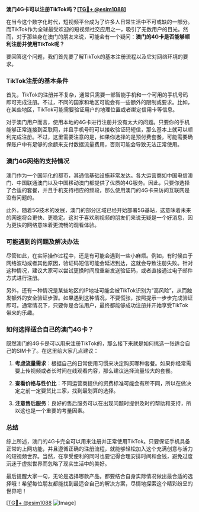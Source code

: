 **澳门4G卡可以注册TikTok吗？[[TG💪+ @esim1088](https://t.me/s/esim1088)]**

在当今这个数字化时代，短视频平台成为了许多人日常生活中不可或缺的一部分。而TikTok作为全球最受欢迎的短视频社交应用之一，吸引了无数用户的目光。然而，对于那些身在澳门的朋友来说，可能会有一个疑问：**澳门的4G卡是否能够顺利注册并使用TikTok呢？**

要回答这个问题，我们首先要了解TikTok的基本注册流程以及它对网络环境的要求。

### TikTok注册的基本条件

首先，TikTok的注册并不复杂，通常只需要一部智能手机和一个可用的手机号码即可完成注册。不过，不同的国家和地区可能会有一些额外的限制或要求。比如，在某些地区，TikTok可能需要验证用户的地理位置或者绑定信用卡等信息。

对于澳门用户而言，使用本地的4G卡进行注册并没有太大的问题。只要你的手机能够正常连接到互联网，并且手机号码可以接收验证码短信，那么基本上就可以顺利完成注册。不过，这里需要注意的是，如果你选择的是预付费套餐，可能需要确保账户中有足够的余额来支付数据流量费用，否则可能会导致无法正常使用。

### 澳门4G网络的支持情况

澳门作为一个国际化的都市，其通信基础设施非常发达。各大运营商如中国电信澳门、中国联通澳门以及中国移动澳门都提供了优质的4G服务。因此，只要你选择了合适的套餐，并且手机支持相应的频段，那么使用澳门的4G卡来访问互联网是没有问题的。

此外，随着5G技术的发展，澳门的部分区域已经开始部署5G基站，这意味着未来的网速将会更快、更稳定。这对于喜欢刷视频的朋友们来说无疑是一个好消息，因为更快的网络意味着更流畅的观看体验。

### 可能遇到的问题及解决办法

尽管如此，在实际操作过程中，还是有可能会遇到一些小麻烦。例如，有时候由于网络波动或者其他原因，验证码短信可能会延迟到达，这就会导致注册失败。针对这种情况，建议大家可以尝试更换时间段重新发送验证码，或者直接通过电子邮件方式进行注册。

另外，还有一种情况是某些地区的IP地址可能会被TikTok识别为“高风险”，从而触发额外的安全验证步骤。如果遇到这种情况，不要慌张，按照提示一步步完成验证即可。通常情况下，只要你是合法用户，最终都能够成功注册并开始享受TikTok带来的乐趣。

### 如何选择适合自己的澳门4G卡？

既然澳门的4G卡是可以用来注册TikTok的，那么接下来就是如何挑选一张适合自己的SIM卡了。在这里给大家几点建议：

1. **考虑流量需求**：根据自己的日常使用习惯来决定购买哪种套餐。如果你经常需要上传视频或者长时间在线观看内容，那么建议选择流量较大的套餐。
   
2. **查看价格与性价比**：不同运营商提供的资费标准可能会有所不同，所以在做决定之前一定要货比三家，找到最划算的选择。
   
3. **注意售后服务**：良好的售后服务可以在出现问题时提供及时的帮助和支持，所以这也是一个重要的考量因素。

### 总结

综上所述，澳门的4G卡完全可以用来注册并正常使用TikTok。只要保证手机具备正常的上网功能，并且遵循正确的注册流程，就能够轻松加入这个充满创意与活力的短视频世界。当然，在享受便利的同时也要记得合理安排时间和金钱，避免过度沉迷于虚拟世界而忽略了现实生活中的美好。

最后提醒大家一句，无论是选择哪款产品，都要结合自身实际情况做出最合适的选择哦！希望每位朋友都能找到最适合自己的解决方案，尽情地探索这个精彩纷呈的世界吧！

[[TG💪+ @esim1088](https://t.me/s/esim1088) ![Image](https://i.postimg.cc/4NQfJmqS/Snipaste-2025-05-13-00-14-12.png)]